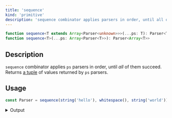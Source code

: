 ```yaml
---
title: 'sequence'
kind: 'primitive'
description: 'sequence combinator applies parsers in order, until all of them succeed. Returns a tuple of values returned by parsers.'
---
```


```typescript {{ withLineNumbers: false }}
function sequence<T extends Array<Parser<unknown>>>(...ps: T): Parser<ToTuple<T>>
function sequence<T>(...ps: Array<Parser<T>>): Parser<Array<T>>
```

## Description

`sequence` combinator applies `ps` parsers in order, until *all* of them succeed. Returns [a tuple][typescript-tuple] of values returned by `ps` parsers.

## Usage

```typescript
const Parser = sequence(string('hello'), whitespace(), string('world'))
```

<details>
  <summary>Output</summary>

  ### Success

  ```typescript
  run(Parser).with('hello world')

  {
    isOk: true,
    pos: 11,
    value: [ 'hello', ' ', 'world' ]
  }
  ```

  ### Failure

  ```typescript
  run(Parser).with('hello friend')

  {
    isOk: false,
    pos: 6,
    expected: 'world'
  }
  ```
</details>

<!-- Links. -->

[typescript-tuple]: https://www.typescriptlang.org/docs/handbook/2/objects.html#tuple-types
